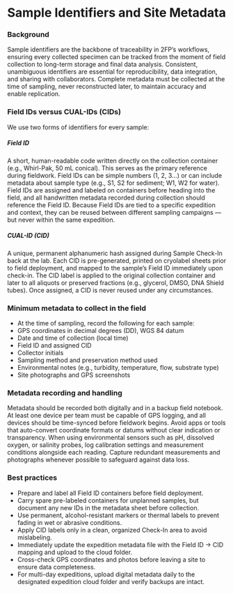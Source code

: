 # Sample Identifiers and Site Metadata

### Background
Sample identifiers are the backbone of traceability in 2FP’s workflows, ensuring every collected specimen can be tracked from the moment of field collection to long-term storage and final data analysis. Consistent, unambiguous identifiers are essential for reproducibility, data integration, and sharing with collaborators. Complete metadata must be collected at the time of sampling, never reconstructed later, to maintain accuracy and enable replication.

### Field IDs versus CUAL-IDs (CIDs)
We use two forms of identifiers for every sample:

##### Field ID
A short, human-readable code written directly on the collection container (e.g., Whirl-Pak, 50 mL conical). This serves as the primary reference during fieldwork. Field IDs can be simple numbers (1, 2, 3…) or can include metadata about sample type (e.g., S1, S2 for sediment; W1, W2 for water). Field IDs are assigned and labeled on containers before heading into the field, and all handwritten metadata recorded during collection should reference the Field ID. Because Field IDs are tied to a specific expedition and context, they can be reused between different sampling campaigns — but never within the same expedition.

##### CUAL-ID (CID)
A unique, permanent alphanumeric hash assigned during Sample Check-In back at the lab. Each CID is pre-generated, printed on cryolabel sheets prior to field deployment, and mapped to the sample’s Field ID immediately upon check-in. The CID label is applied to the original collection container and later to all aliquots or preserved fractions (e.g., glycerol, DMSO, DNA Shield tubes). Once assigned, a CID is never reused under any circumstances.

### Minimum metadata to collect in the field
- At the time of sampling, record the following for each sample:
- GPS coordinates in decimal degrees (DD), WGS 84 datum
- Date and time of collection (local time)
- Field ID and assigned CID
- Collector initials
- Sampling method and preservation method used
- Environmental notes (e.g., turbidity, temperature, flow, substrate type)
- Site photographs and GPS screenshots

### Metadata recording and handling
Metadata should be recorded both digitally and in a backup field notebook. At least one device per team must be capable of GPS logging, and all devices should be time-synced before fieldwork begins. Avoid apps or tools that auto-convert coordinate formats or datums without clear indication or transparency.
When using environmental sensors such as pH, dissolved oxygen, or salinity probes, log calibration settings and measurement conditions alongside each reading. Capture redundant measurements and photographs whenever possible to safeguard against data loss.

### Best practices
- Prepare and label all Field ID containers before field deployment.
- Carry spare pre-labeled containers for unplanned samples, but document any new IDs in the metadata sheet before collection.
- Use permanent, alcohol-resistant markers or thermal labels to prevent fading in wet or abrasive conditions.
- Apply CID labels only in a clean, organized Check-In area to avoid mislabeling.
- Immediately update the expedition metadata file with the Field ID → CID mapping and upload to the cloud folder.
- Cross-check GPS coordinates and photos before leaving a site to ensure data completeness.
- For multi-day expeditions, upload digital metadata daily to the designated expedition cloud folder and verify backups are intact.

